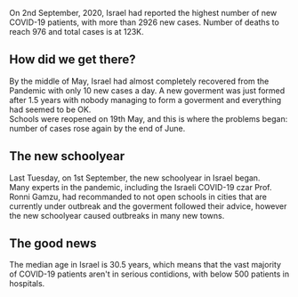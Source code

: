 On 2nd September, 2020, Israel had reported the highest number of new COVID-19 patients, with more than 2926 new cases. Number of deaths to reach 976 and total cases is at 123K.

## How did we get there?

By the middle of May, Israel had almost completely recovered from the Pandemic with only 10 new cases a day. A new goverment was just formed after 1.5 years with nobody managing to form a goverment and everything had seemed to be OK. <br />
Schools were reopened on 19th May, and this is where the problems began: number of cases rose again by the end of June. 

## The new schoolyear

Last Tuesday, on 1st September, the new schoolyear in Israel began. <br />
Many experts in the pandemic, including the Israeli COVID-19 czar Prof. Ronni Gamzu, had recommanded to not open schools in cities that are currently under outbreak and the goverment followed their advice, however the new schoolyear caused outbreaks in many new towns.

## The good news

The median age in Israel is 30.5 years, which means that the vast majority of COVID-19 patients aren't in serious contidions, with below 500 patients in hospitals.